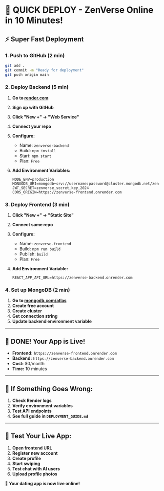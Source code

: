 # 🚀 QUICK DEPLOY - ZenVerse Online in 10 Minutes!

## **⚡ Super Fast Deployment**

### **1. Push to GitHub (2 min)**
```bash
git add .
git commit -m "Ready for deployment"
git push origin main
```

### **2. Deploy Backend (5 min)**
1. **Go to [render.com](https://render.com)**
2. **Sign up with GitHub**
3. **Click "New +" → "Web Service"**
4. **Connect your repo**
5. **Configure:**
   - Name: `zenverse-backend`
   - Build: `npm install`
   - Start: `npm start`
   - Plan: `Free`

6. **Add Environment Variables:**
   ```
   NODE_ENV=production
   MONGODB_URI=mongodb+srv://username:password@cluster.mongodb.net/zenverse
   JWT_SECRET=zenverse_secret_key_2024
   CORS_ORIGIN=https://zenverse-frontend.onrender.com
   ```

### **3. Deploy Frontend (3 min)**
1. **Click "New +" → "Static Site"**
2. **Connect same repo**
3. **Configure:**
   - Name: `zenverse-frontend`
   - Build: `npm run build`
   - Publish: `build`
   - Plan: `Free`

4. **Add Environment Variable:**
   ```
   REACT_APP_API_URL=https://zenverse-backend.onrender.com
   ```

### **4. Set up MongoDB (2 min)**
1. **Go to [mongodb.com/atlas](https://mongodb.com/atlas)**
2. **Create free account**
3. **Create cluster**
4. **Get connection string**
5. **Update backend environment variable**

---

## **🎉 DONE! Your App is Live!**

- **Frontend:** `https://zenverse-frontend.onrender.com`
- **Backend:** `https://zenverse-backend.onrender.com`
- **Cost:** $0/month
- **Time:** 10 minutes

---

## **🔧 If Something Goes Wrong:**

1. **Check Render logs**
2. **Verify environment variables**
3. **Test API endpoints**
4. **See full guide in `DEPLOYMENT_GUIDE.md`**

---

## **📱 Test Your Live App:**

1. **Open frontend URL**
2. **Register new account**
3. **Create profile**
4. **Start swiping**
5. **Test chat with AI users**
6. **Upload profile photos**

**🎯 Your dating app is now live online!**
